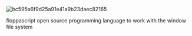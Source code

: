 ![bc595a6f9d25a91e41a9b23daec82165](https://user-images.githubusercontent.com/86683130/145676788-d45915af-001b-4568-ba1d-eeaac1455207.jpg)



floppascript open source programming language to work with the window file system

